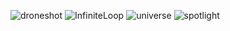 ![droneshot](https://github.com/user-attachments/assets/319e3857-6851-4825-9171-8b7e5ba47e7b)
![InfiniteLoop](https://github.com/user-attachments/assets/470da4b0-8865-4ded-bcd5-8e7718d3624a)
![universe](https://github.com/user-attachments/assets/175852ae-27ac-4cd4-84a4-28d83c987891)
![spotlight](https://github.com/user-attachments/assets/6f868230-9d6d-4bdd-8ffe-f62b9fa9317c)
